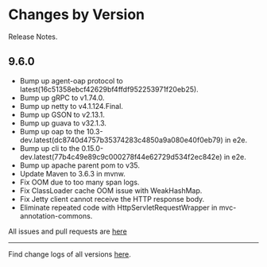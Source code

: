 Changes by Version
==================
Release Notes.

9.6.0
------------------

* Bump up agent-oap protocol to latest(16c51358ebcf42629bf4ffdf952253971f20eb25).
* Bump up gRPC to v1.74.0.
* Bump up netty to v4.1.124.Final.
* Bump up GSON to v2.13.1.
* Bump up guava to v32.1.3.
* Bump up oap to the 10.3-dev.latest(dc8740d4757b35374283c4850a9a080e40f0eb79) in e2e.
* Bump up cli to the 0.15.0-dev.latest(77b4c49e89c9c000278f44e62729d534f2ec842e) in e2e.
* Bump up apache parent pom to v35.
* Update Maven to 3.6.3 in mvnw.
* Fix OOM due to too many span logs.
* Fix ClassLoader cache OOM issue with WeakHashMap.
* Fix Jetty client cannot receive the HTTP response body.
* Eliminate repeated code with HttpServletRequestWrapper in mvc-annotation-commons.

All issues and pull requests are [here](https://github.com/apache/skywalking/milestone/242?closed=1)

------------------
Find change logs of all versions [here](changes).
